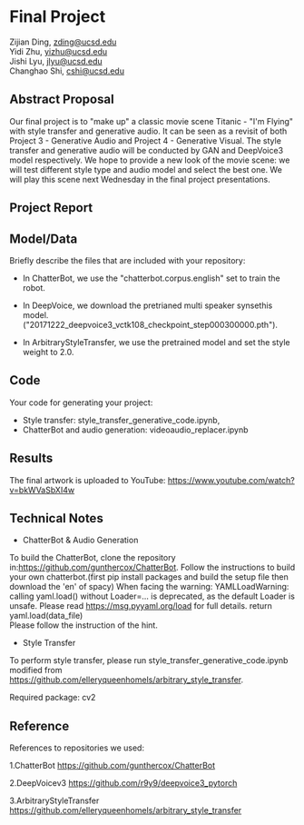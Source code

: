 # Final Project

Zijian Ding, zding@ucsd.edu  
Yidi Zhu, yizhu@ucsd.edu  
Jishi Lyu, jlyu@ucsd.edu  
Changhao Shi, cshi@ucsd.edu

## Abstract Proposal

Our final project is to "make up" a classic movie scene Titanic - "I'm Flying" with style transfer and generative audio. It can be seen as a revisit of both Project 3 - Generative Audio and Project 4 - Generative Visual. The style transfer and generative audio will be conducted by GAN and DeepVoice3 model respectively. We hope to provide a new look of the movie scene: we will test different style type and audio model and select the best one. We will play this scene next Wednesday in the final project presentations.

## Project Report



## Model/Data

Briefly describe the files that are included with your repository:

- In ChatterBot, we use the "chatterbot.corpus.english" set to train the robot. 

- In DeepVoice, we download the pretrianed multi speaker synsethis model.
("20171222_deepvoice3_vctk108_checkpoint_step000300000.pth").

- In ArbitraryStyleTransfer, we use the pretrained model and set the style weight to 2.0.

## Code

Your code for generating your project:
- Style transfer: style_transfer_generative_code.ipynb, 
- ChatterBot and audio generation: videoaudio_replacer.ipynb

## Results

The final artwork is uploaded to YouTube: 
https://www.youtube.com/watch?v=bkWVaSbXI4w

## Technical Notes

- ChatterBot & Audio Generation

To build the ChatterBot, clone the repository in:https://github.com/gunthercox/ChatterBot. Follow the instructions to build your own chatterbot.(first pip install packages and build the setup file then download the 'en' of spacy)
When facing the warning: YAMLLoadWarning: calling yaml.load() without Loader=... is deprecated, as the default Loader is unsafe. Please read https://msg.pyyaml.org/load for full details.
  return yaml.load(data_file)   
Please follow the instruction of the hint.

- Style Transfer

To perform style transfer, please run style_transfer_generative_code.ipynb modified from https://github.com/elleryqueenhomels/arbitrary_style_transfer.
 
Required package: cv2

## Reference

References to repositories we used:

1.ChatterBot https://github.com/gunthercox/ChatterBot  

2.DeepVoicev3 https://github.com/r9y9/deepvoice3_pytorch

3.ArbitraryStyleTransfer https://github.com/elleryqueenhomels/arbitrary_style_transfer
